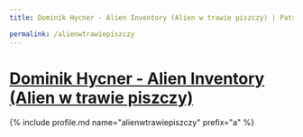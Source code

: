```yaml
---
title: Dominik Hycner - Alien Inventory (Alien w trawie piszczy) | Patromierz

permalink: /alienwtrawiepiszczy
---
```


# [Dominik Hycner - Alien Inventory (Alien w trawie piszczy)](https://patronite.pl/alienwtrawiepiszczy)

{% include profile.md name="alienwtrawiepiszczy" prefix="a" %}
